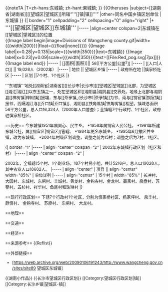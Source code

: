 {{noteTA
|T=zh-hans:东城镇; zh-hant:東城鎮;
}}
{{Otheruses
|subject=[[湖南省|湖南省]][[望城区|望城区]]所辖“'''[[镇|镇]]'''”
|other=同名中国乡镇区划单位
|东城镇
}}
{| border="1" cellpadding="2" cellspacing="0" align="right"
|+ <font size="+1">'''[[望城区|望城区]]东城镇'''</font>
|-----
|align=center colspan=2|东城镇在[[望城区|望城区]]的位置<br>
{{Image label begin|image=Divisions of Wangcheng county.gif|width={{{width|200}}}|float={{{float|none}}}}} 
{{Image label|x=0.28|y=0.135|scale={{{width|350}}}|text=东城镇}} 
{{Image label|x=0.23|y=0.09|scale={{{width|350}}}|text=[[File:Red_pog.svg|7px]]}} 
{{Image label end}}
|-----
| [[面积|面积]]|| <font size="2">56[[平方公里|公里<sup>2</sup>]]
|-----
| [[人口|人口]] || <font size="2">19,028人（2002年）
|-----
| 地位 || 望城区乡镇
|-----
| 政府所在地 ||慎家桥社区
|-----
| 区划 ||7个村、1个社区
|}

'''东城镇'''地处[[湖南省|湖南省]][[长沙市|长沙市]][[望城区|望城区]]北部，为望城区[[湘江|湘江]]以东五镇之一，处在望城区和[[湘阴县|湘阴县]]交界处。地缘上北部与湘阴县[[樟树镇|樟树镇]]接壤，东与[[茶亭镇_(长沙市)|茶亭镇]]为邻，南与[[铜官镇|铜官镇]]接邻，西隔湘江与[[乔口镇|乔口镇]]、湘阴县[[铁角嘴镇|铁角嘴镇]]相望。镇域总面积56平方公里，总人口16,324人（2000年人口普查）；全镇辖7个行政村、1个社区，政府驻慎家桥社区。

==历史==
今东城镇1951年属同心、民主乡。
*1958年属铜官人民公社。
*1961年析建东城公社，属[[铜官区|铜官区]]管辖。
*1984年更名东城乡。
*1995年6月撤区并乡镇，改为东城镇。
*2004年村级区划调整，调整之前为15村；调整之后为7村、1社区。

{| border="1"
|-----
| align="center" colspan="2" | 2002年东城镇行政区划（社区和村）
|-----
| align="center" colspan="2" |
<p align="left"><font size="2">2002年，全镇辖15个村、1个副业场，187个村民小组，共计5216户，总人口19028人，其中农业人口18602人。</font>
|-----
| align="center" | 项目 || align="center"  width="85%" | 单位详列
|-----
| align="center" | 15个村
| width="85%" | 长冲村、大园村、东城村、东闸村、丰城村、黄龙村、金钩寺村、金龙村、聂家村、泉盘村、苏蓼村、五杉村、祥华村、鱼尾村和珠琳村
|}

==现行行政区划==
下辖7个行政村1个社区，分别为慎家桥社区，杨家坪村、 泉丰村、 静慎村、 金钩寺村、 苏廖村、 东闸村、 大龙村。

==地理==

==交通==

==经济==

==来源参考==
{{Reflist}}

==外部链接==
* [https://web.archive.org/web/20090106191243/http://www.wangcheng.gov.cn/sites/site89 望城区东城镇]

{{湖南小作品}}
{{长沙市望城区行政区划}}
[[Category:望城区行政区划|镇]]
[[Category:长沙乡镇|望城区-镇]]